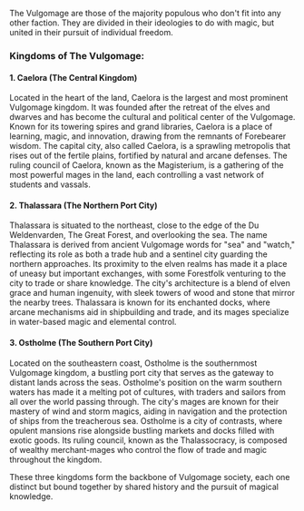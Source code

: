 The Vulgomage are those of the majority populous who don't fit into any other faction. They are divided in their ideologies to do with magic, but united in their pursuit of individual freedom. 

### Kingdoms of The Vulgomage:

#### 1. **Caelora** (The Central Kingdom)

Located in the heart of the land, Caelora is the largest and most prominent Vulgomage kingdom. It was founded after the retreat of the elves and dwarves and has become the cultural and political center of the Vulgomage. Known for its towering spires and grand libraries, Caelora is a place of learning, magic, and innovation, drawing from the remnants of Forebearer wisdom. The capital city, also called Caelora, is a sprawling metropolis that rises out of the fertile plains, fortified by natural and arcane defenses. The ruling council of Caelora, known as the Magisterium, is a gathering of the most powerful mages in the land, each controlling a vast network of students and vassals.

#### 2. **Thalassara** (The Northern Port City)

Thalassara is situated to the northeast, close to the edge of the Du Weldenvarden, The Great Forest, and overlooking the sea. The name Thalassara is derived from ancient Vulgomage words for "sea" and "watch," reflecting its role as both a trade hub and a sentinel city guarding the northern approaches. Its proximity to the elven realms has made it a place of uneasy but important exchanges, with some Forestfolk venturing to the city to trade or share knowledge. The city's architecture is a blend of elven grace and human ingenuity, with sleek towers of wood and stone that mirror the nearby trees. Thalassara is known for its enchanted docks, where arcane mechanisms aid in shipbuilding and trade, and its mages specialize in water-based magic and elemental control.

#### 3. **Ostholme** (The Southern Port City)

Located on the southeastern coast, Ostholme is the southernmost Vulgomage kingdom, a bustling port city that serves as the gateway to distant lands across the seas. Ostholme's position on the warm southern waters has made it a melting pot of cultures, with traders and sailors from all over the world passing through. The city's mages are known for their mastery of wind and storm magics, aiding in navigation and the protection of ships from the treacherous sea. Ostholme is a city of contrasts, where opulent mansions rise alongside bustling markets and docks filled with exotic goods. Its ruling council, known as the Thalassocracy, is composed of wealthy merchant-mages who control the flow of trade and magic throughout the kingdom.

These three kingdoms form the backbone of Vulgomage society, each one distinct but bound together by shared history and the pursuit of magical knowledge.